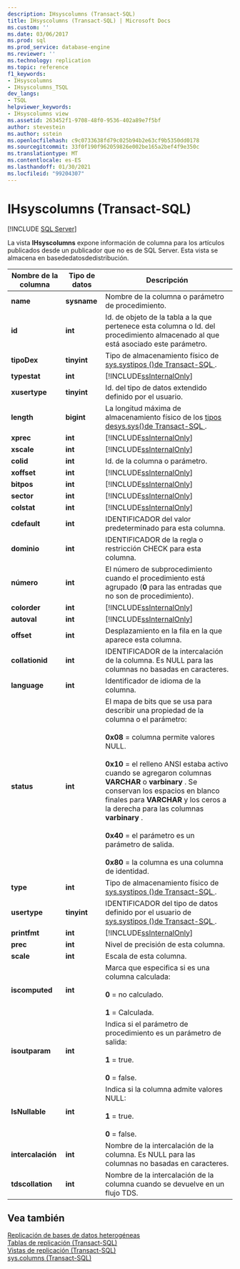 ```yaml
---
description: IHsyscolumns (Transact-SQL)
title: IHsyscolumns (Transact-SQL) | Microsoft Docs
ms.custom: ''
ms.date: 03/06/2017
ms.prod: sql
ms.prod_service: database-engine
ms.reviewer: ''
ms.technology: replication
ms.topic: reference
f1_keywords:
- IHsyscolumns
- IHsyscolumns_TSQL
dev_langs:
- TSQL
helpviewer_keywords:
- IHsyscolumns view
ms.assetid: 263452f1-9708-48f0-9536-402a89e7f5bf
author: stevestein
ms.author: sstein
ms.openlocfilehash: c9c0733638fd79c025b94b2e63cf9b5350dd0178
ms.sourcegitcommit: 33f0f190f962059826e002be165a2bef4f9e350c
ms.translationtype: MT
ms.contentlocale: es-ES
ms.lasthandoff: 01/30/2021
ms.locfileid: "99204307"
---
```

# <a name="ihsyscolumns-transact-sql"></a>IHsyscolumns (Transact-SQL)
[!INCLUDE [SQL Server](../../includes/applies-to-version/sqlserver.md)]

  La vista **IHsyscolumns** expone información de columna para los artículos publicados desde un publicador que no es de SQL Server. Esta vista se almacena en basededatosdedistribución.  
  
|Nombre de la columna|Tipo de datos|Descripción|  
|-----------------|---------------|-----------------|  
|**name**|**sysname**|Nombre de la columna o parámetro de procedimiento.|  
|**id**|**int**|Id. de objeto de la tabla a la que pertenece esta columna o Id. del procedimiento almacenado al que está asociado este parámetro.|  
|**tipoDex**|**tinyint**|Tipo de almacenamiento físico de [sys.systipos &#40;&#41;de Transact-SQL ](../../relational-databases/system-compatibility-views/sys-systypes-transact-sql.md).|  
|**typestat**|**int**|[!INCLUDE[ssInternalOnly](../../includes/ssinternalonly-md.md)]|  
|**xusertype**|**tinyint**|Id. del tipo de datos extendido definido por el usuario.|  
|**length**|**bigint**|La longitud máxima de almacenamiento físico de los [ tipos desys.sys&#40;&#41;de Transact-SQL ](../../relational-databases/system-compatibility-views/sys-systypes-transact-sql.md).|  
|**xprec**|**int**|[!INCLUDE[ssInternalOnly](../../includes/ssinternalonly-md.md)]|  
|**xscale**|**int**|[!INCLUDE[ssInternalOnly](../../includes/ssinternalonly-md.md)]|  
|**colid**|**int**|Id. de la columna o parámetro.|  
|**xoffset**|**int**|[!INCLUDE[ssInternalOnly](../../includes/ssinternalonly-md.md)]|  
|**bitpos**|**int**|[!INCLUDE[ssInternalOnly](../../includes/ssinternalonly-md.md)]|  
|**sector**|**int**|[!INCLUDE[ssInternalOnly](../../includes/ssinternalonly-md.md)]|  
|**colstat**|**int**|[!INCLUDE[ssInternalOnly](../../includes/ssinternalonly-md.md)]|  
|**cdefault**|**int**|IDENTIFICADOR del valor predeterminado para esta columna.|  
|**dominio**|**int**|IDENTIFICADOR de la regla o restricción CHECK para esta columna.|  
|**número**|**int**|El número de subprocedimiento cuando el procedimiento está agrupado (**0** para las entradas que no son de procedimiento).|  
|**colorder**|**int**|[!INCLUDE[ssInternalOnly](../../includes/ssinternalonly-md.md)]|  
|**autoval**|**int**|[!INCLUDE[ssInternalOnly](../../includes/ssinternalonly-md.md)]|  
|**offset**|**int**|Desplazamiento en la fila en la que aparece esta columna.|  
|**collationid**|**int**|IDENTIFICADOR de la intercalación de la columna. Es NULL para las columnas no basadas en caracteres.|  
|**language**|**int**|Identificador de idioma de la columna.|  
|**status**|**int**|El mapa de bits que se usa para describir una propiedad de la columna o el parámetro:<br /><br /> **0x08** = columna permite valores NULL.<br /><br /> **0x10** = el relleno ANSI estaba activo cuando se agregaron columnas **VARCHAR** o **varbinary** . Se conservan los espacios en blanco finales para **VARCHAR** y los ceros a la derecha para las columnas **varbinary** .<br /><br /> **0x40** = el parámetro es un parámetro de salida.<br /><br /> **0x80** = la columna es una columna de identidad.|  
|**type**|**int**|Tipo de almacenamiento físico de [sys.systipos &#40;&#41;de Transact-SQL ](../../relational-databases/system-compatibility-views/sys-systypes-transact-sql.md).|  
|**usertype**|**tinyint**|IDENTIFICADOR del tipo de datos definido por el usuario de [sys.systipos &#40;&#41;de Transact-SQL ](../../relational-databases/system-compatibility-views/sys-systypes-transact-sql.md).|  
|**printfmt**|**int**|[!INCLUDE[ssInternalOnly](../../includes/ssinternalonly-md.md)]|  
|**prec**|**int**|Nivel de precisión de esta columna.|  
|**scale**|**int**|Escala de esta columna.|  
|**iscomputed**|**int**|Marca que especifica si es una columna calculada:<br /><br /> **0** = no calculado.<br /><br /> **1** = Calculada.|  
|**isoutparam**|**int**|Indica si el parámetro de procedimiento es un parámetro de salida:<br /><br /> **1** = true.<br /><br /> **0** = false.|  
|**IsNullable**|**int**|Indica si la columna admite valores NULL:<br /><br /> **1** = true.<br /><br /> **0** = false.|  
|**intercalación**|**int**|Nombre de la intercalación de la columna. Es NULL para las columnas no basadas en caracteres.|  
|**tdscollation**|**int**|Nombre de la intercalación de la columna cuando se devuelve en un flujo TDS.|  
  
## <a name="see-also"></a>Vea también  
 [Replicación de bases de datos heterogéneas](../../relational-databases/replication/non-sql/heterogeneous-database-replication.md)   
 [Tablas de replicación &#40;Transact-SQL&#41;](../../relational-databases/system-tables/replication-tables-transact-sql.md)   
 [Vistas de replicación &#40;Transact-SQL&#41;](../../relational-databases/system-views/replication-views-transact-sql.md)   
 [sys.columns &#40;Transact-SQL&#41;](../../relational-databases/system-catalog-views/sys-columns-transact-sql.md)  
  
  
